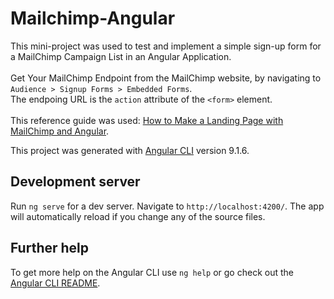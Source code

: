 # Mailchimp-Angular

This mini-project was used to test and implement a simple sign-up form for a MailChimp Campaign List in an Angular Application.
<br><br>
Get Your MailChimp Endpoint from the MailChimp website, by navigating to `Audience > Signup Forms > Embedded Forms`.<br>
The endpoing URL is the `action` attribute of the `<form>` element.
<br><br>
This reference guide was used: [How to Make a Landing Page with MailChimp and Angular](https://medium.com/swlh/how-to-make-a-landing-page-with-mailchimp-and-angular-f2b636c5c7fa).

This project was generated with [Angular CLI](https://github.com/angular/angular-cli) version 9.1.6.

## Development server

Run `ng serve` for a dev server. Navigate to `http://localhost:4200/`. The app will automatically reload if you change any of the source files.

## Further help

To get more help on the Angular CLI use `ng help` or go check out the [Angular CLI README](https://github.com/angular/angular-cli/blob/master/README.md).
